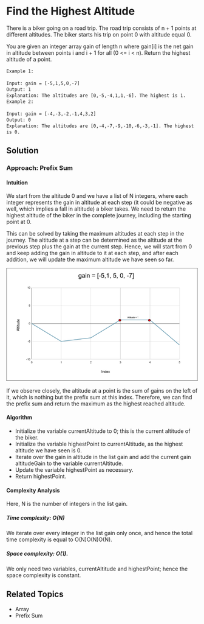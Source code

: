 # Find the Highest Altitude

There is a biker going on a road trip. The road trip consists of n + 1 points at different altitudes. The biker starts
his trip on point 0 with altitude equal 0.

You are given an integer array gain of length n where gain[i] is the net gain in altitude between points i​​​​​​ and i +
1 for all (0 <= i < n). Return the highest altitude of a point.

``` plain
Example 1:

Input: gain = [-5,1,5,0,-7]
Output: 1
Explanation: The altitudes are [0,-5,-4,1,1,-6]. The highest is 1.
Example 2:

Input: gain = [-4,-3,-2,-1,4,3,2]
Output: 0
Explanation: The altitudes are [0,-4,-7,-9,-10,-6,-3,-1]. The highest is 0.
```

## Solution

### Approach: Prefix Sum

#### Intuition

We start from the altitude 0 and we have a list of N integers, where each integer represents the gain in altitude at
each step (it could be negative as well, which implies a fall in altitude) a biker takes. We need to return the highest
altitude of the biker in the complete journey, including the starting point at 0.

This can be solved by taking the maximum altitudes at each step in the journey. The altitude at a step can be determined
as the altitude at the previous step plus the gain at the current step. Hence, we will start from 0 and keep adding the
gain in altitude to it at each step, and after each addition, we will update the maximum altitude we have seen so far.

![Highest Altitude Gain](highest_altitude_gain.png)

If we observe closely, the altitude at a point is the sum of gains on the left of it, which is nothing but the prefix
sum at this index. Therefore, we can find the prefix sum and return the maximum as the highest reached altitude.

#### Algorithm

- Initialize the variable currentAltitude to 0; this is the current altitude of the biker.
- Initialize the variable highestPoint to currentAltitude, as the highest altitude we have seen is 0.
- Iterate over the gain in altitude in the list gain and add the current gain altitudeGain to the variable
  currentAltitude.
- Update the variable highestPoint as necessary.
- Return highestPoint.

#### Complexity Analysis

Here, N is the number of integers in the list gain.

##### Time complexity: O(N)

We iterate over every integer in the list gain only once, and hence the total time complexity is equal to O(N)O(N)O(N).

##### Space complexity: O(1).

We only need two variables, currentAltitude and highestPoint; hence the space complexity is constant.

## Related Topics

- Array
- Prefix Sum
